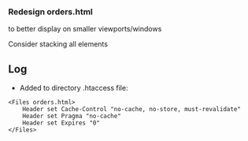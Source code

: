 ### Redesign orders.html

to better display on smaller viewports/windows

Consider stacking all elements

## Log

* Added to directory .htaccess file:

```
<Files orders.html>
	Header set Cache-Control "no-cache, no-store, must-revalidate"
	Header set Pragma "no-cache"
	Header set Expires "0"
</Files>
```